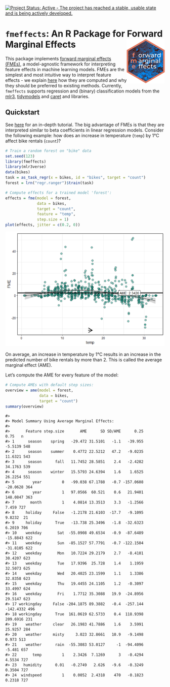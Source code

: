 
<!-- README.md is generated from README.Rmd. Please edit that file -->

[![Project Status: Active - The project has reached a stable, usable
state and is being actively
developed.](https://www.repostatus.org/badges/latest/active.svg)](https://www.repostatus.org/#active)

# **`fmeffects`**: An R Package for Forward Marginal Effects <img src="man/figures/logo.png" align="right" alt="" width="120" />

This package implements [forward marginal effects
(FMEs)](https://arxiv.org/abs/2201.08837), a model-agnostic framework
for interpreting feature effects in machine learning models. FMEs are
the simplest and most intuitive way to interpret feature effects - we
explain
[here](https://holgstr.github.io/fmeffects/articles/fme_theory.html) how
they are computed and why they should be preferred to existing methods.
Currently, `fmeffects` supports regression and (binary) classification
models from the [mlr3](https://mlr3learners.mlr-org.com/),
[tidymodels](https://www.tidymodels.org/find/parsnip/) and
[caret](https://topepo.github.io/caret/available-models.html) and
libraries.

## Quickstart

See [here](https://holgstr.github.io/fmeffects/articles/fmeffects.html)
for an in-depth tutorial. The big advantage of FMEs is that they are
interpreted similar to beta coefficients in linear regression models.
Consider the following example: how does an increase in temperature
(`temp`) by 1°C affect bike rentals (`count`)?

``` r
# Train a random forest on "bike" data
set.seed(123)
library(fmeffects)
library(mlr3verse)
data(bikes)
task = as_task_regr(x = bikes, id = "bikes", target = "count")
forest = lrn("regr.ranger")$train(task)
```

``` r
# Compute effects for a trained model 'forest':
effects = fme(model = forest,
              data = bikes,
              target = "count",
              feature = "temp",
              step.size = 1)
plot(effects, jitter = c(0.2, 0))
```

![](man/figures/unnamed-chunk-3-1.png)<!-- -->

On average, an increase in temperature by 1°C results in an increase in
the predicted number of bike rentals by more than 2. This is called the
average marginal effect (AME).

Let’s compute the AME for every feature of the model:

``` r
# Compute AMEs with default step sizes:
overview = ame(model = forest,
               data = bikes,
               target = "count")
summary(overview)
```

    #> 
    #> Model Summary Using Average Marginal Effects:
    #> 
    #>       Feature step.size       AME      SD SD/AME      0.25      0.75   n
    #> 1      season    spring   -29.472 31.5101   -1.1   -39.955   -5.5139 548
    #> 2      season    summer    0.4772 22.5212   47.2   -9.0235   11.6321 543
    #> 3      season      fall   11.7452 28.5851    2.4   -2.4282   34.1763 539
    #> 4      season    winter   15.5793 24.6394    1.6    1.6525   26.2254 551
    #> 5        year         0   -99.038 67.1788   -0.7 -157.0608  -20.0628 364
    #> 6        year         1   97.0566  60.521    0.6   21.9401  148.0847 363
    #> 7       month         1    4.0814 13.3513    3.3   -1.2566     7.459 727
    #> 8     holiday     False   -1.2178 21.6103  -17.7   -9.1095    9.8232  21
    #> 9     holiday      True   -13.738 25.3496   -1.8  -32.6323    6.2019 706
    #> 10    weekday       Sat  -55.0908 49.6534   -0.9  -87.6489  -15.8843 622
    #> 11    weekday       Sun  -85.1527 57.7791   -0.7 -122.1504  -31.8105 622
    #> 12    weekday       Mon   10.7224 29.2179    2.7   -8.4101   30.4207 623
    #> 13    weekday       Tue   17.9396  25.728    1.4    1.1959   32.5073 625
    #> 14    weekday       Wed   20.4025 23.1599    1.1    1.3386   32.8358 623
    #> 15    weekday       Thu   19.4455 24.1105    1.2   -0.3097   33.4997 624
    #> 16    weekday       Fri    1.7712 35.3088   19.9  -24.8956   29.5147 623
    #> 17 workingday     False -204.1875 89.3882   -0.4  -257.144 -142.4332 496
    #> 18 workingday      True  161.0619 62.5733    0.4  118.9398  209.6916 231
    #> 19    weather     clear   26.1983 41.7886    1.6    3.5991   25.9257 284
    #> 20    weather     misty     3.023 32.8661   10.9   -9.1498     0.973 513
    #> 21    weather      rain  -55.3083 53.0127     -1  -94.4096    -5.481 657
    #> 22       temp         1    2.3426  7.1269      3   -0.4294    4.5534 727
    #> 23   humidity      0.01   -0.2749   2.626   -9.6   -0.3249    0.3504 727
    #> 24  windspeed         1    0.0052  2.4318    470   -0.1823    0.2318 727
